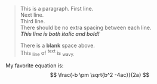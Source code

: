 > This is a paragraph. First line.  
> Next line.  
> Third line.  
> There should be no extra spacing between each line.  
> _**This line is both italic and bold!**_
>
> There is a <b>blank</b> space above.  
> This <sub>line</sub> of <sup>text</sup> is <sub>wavy.</sub>

My favorite equation is:
$$ \frac{-b \pm \sqrt{b^2 -4ac}}{2a} $$
